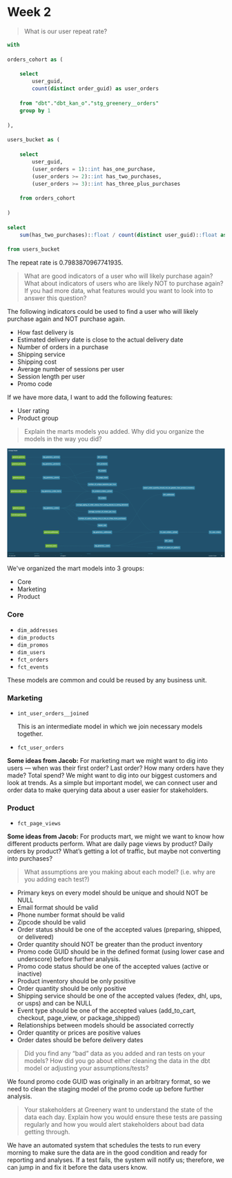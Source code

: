 # Week 2

> What is our user repeat rate?

```sql
with

orders_cohort as (

    select
        user_guid,
        count(distinct order_guid) as user_orders

    from "dbt"."dbt_kan_o"."stg_greenery__orders"
    group by 1

),

users_bucket as (

    select
        user_guid,
        (user_orders = 1)::int has_one_purchase,
        (user_orders >= 2)::int has_two_purchases,
        (user_orders >= 3)::int has_three_plus_purchases

    from orders_cohort

)

select
    sum(has_two_purchases)::float / count(distinct user_guid)::float as repeat_rate

from users_bucket
```

The repeat rate is 0.7983870967741935.

> What are good indicators of a user who will likely purchase again? What about indicators of users who are likely NOT to purchase again? If you had more data, what features would you want to look into to answer this question?

The following indicators could be used to find a user who will likely purchase again and NOT purchase again.

* How fast delivery is
* Estimated delivery date is close to the actual delivery date
* Number of orders in a purchase
* Shipping service
* Shipping cost
* Average number of sessions per user
* Session length per user
* Promo code

If we have more data, I want to add the following features:

* User rating
* Product group

> Explain the marts models you added. Why did you organize the models in the way you did?

![Lineage Graph](./img/dbt-lineage-week-2.png)

We've organized the mart models into 3 groups:

* Core
* Marketing
* Product

### Core

* `dim_addresses`
* `dim_products`
* `dim_promos`
* `dim_users`
* `fct_orders`
* `fct_events`

These models are common and could be reused by any business unit.

### Marketing

* `int_user_orders__joined`

  This is an intermediate model in which we join necessary models together.

* `fct_user_orders`

**Some ideas from Jacob:** For marketing mart we might want to dig into users — when was their first order? Last order? How many orders have they made? Total spend? We might want to dig into our biggest customers and look at trends. As a simple but important model, we can connect user and order data to make querying data about a user easier for stakeholders.

### Product

* `fct_page_views`

**Some ideas from Jacob:** For products mart, we might we want to know how different products perform. What are daily page views by product? Daily orders by product? What’s getting a lot of traffic, but maybe not converting into purchases?

> What assumptions are you making about each model? (i.e. why are you adding each test?)

* Primary keys on every model should be unique and should NOT be NULL
* Email format should be valid
* Phone number format should be valid
* Zipcode should be valid
* Order status should be one of the accepted values (preparing, shipped, or delivered)
* Order quantity should NOT be greater than the product inventory
* Promo code GUID should be in the defined format (using lower case and underscore) before further analysis.
* Promo code status should be one of the accepted values (active or inactive)
* Product inventory should be only positive
* Order quantity should be only positive
* Shipping service should be one of the accepted values (fedex, dhl, ups, or usps) and can be NULL
* Event type should be one of the accepted values (add_to_cart, checkout, page_view, or package_shipped)
* Relationships between models should be associated correctly
* Order quantity or prices are positive values
* Order dates should be before delivery dates

> Did you find any “bad” data as you added and ran tests on your models? How did you go about either cleaning the data in the dbt model or adjusting your assumptions/tests?

We found promo code GUID was originally in an arbitrary format, so we need to clean the staging model of the promo code up before further analysis.

> Your stakeholders at Greenery want to understand the state of the data each day. Explain how you would ensure these tests are passing regularly and how you would alert stakeholders about bad data getting through.

We have an automated system that schedules the tests to run every morning to make sure the data are in the good condition and ready for reporting and analyses. If a test fails, the system will notify us; therefore, we can jump in and fix it before the data users know.

